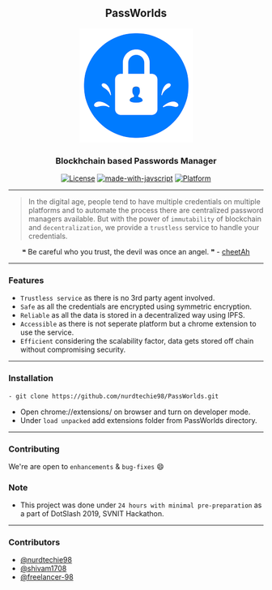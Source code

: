 <h2 align="center">PassWorlds</h2>

<p align="center">
  <a href="" rel="noopener">
 <img max-width=300px src="./extension/images/logo2.png" alt="PassWorlds-logo"></a>
</p>

<h3 align="center">Blockhchain based Passwords Manager</h3>

<div align="center">

[![License](https://img.shields.io/github/license/nurdtechie98/PassWorlds.svg?style=flat-square)](./license)
[![made-with-javscript](https://img.shields.io/badge/made%20with-javacript-yellow.svg?style=flat-square)](https://www.js.org/)
[![Platform](https://img.shields.io/badge/platform-chrome-red.svg??style=flat&logo=google)]()


</div>

------------------------------------------

>In the digital age, people tend to have multiple credentials on multiple platforms and to automate the process there are centralized password managers available. But with the power of `immutability` of blockchain and `decentralization`, we provide a `trustless` service to handle your credentials.


<div align="center">
&#10077; Be careful who you trust, the devil was once an angel. &#10078;  -  <a href ="https://github.com/shivam1708"> cheetAh </a>
</div>


------------------------------------------
### Features

- `Trustless service` as there is no 3rd party agent involved.
- `Safe` as all the credentials are encrypted using symmetric encryption.
- `Reliable` as all the data is stored in a decentralized way using IPFS.
- `Accessible` as there is not seperate platform but a chrome extension to use the service.
- `Efficient` considering the scalability factor, data gets stored off chain without compromising security.

<!-- <div align="center">

<h3 > Briefly As Web-App  </h3>
<br>
<p align="center">
<img src ="./assets/briefly-web.gif" width = 500px>
</p> -->


------------------------------------------
### Installation

``` sh
- git clone https://github.com/nurdtechie98/PassWorlds.git
```
- Open chrome://extensions/ on browser and turn on developer mode.
- Under `load unpacked` add extensions folder from PassWorlds directory.

------------------------------------------
### Contributing

 We're are open to `enhancements` & `bug-fixes` :smile:  

### Note

- This project was done under `24 hours with minimal pre-preparation` as a part of DotSlash 2019, SVNIT Hackathon.

------------------------------------------
### Contributors

- [@nurdtechie98](https://github.com/nurdtechie98)
- [@shivam1708](https://github.com/shivam1708)
- [@freelancer-98](https://github.com/Freelancer-98)

